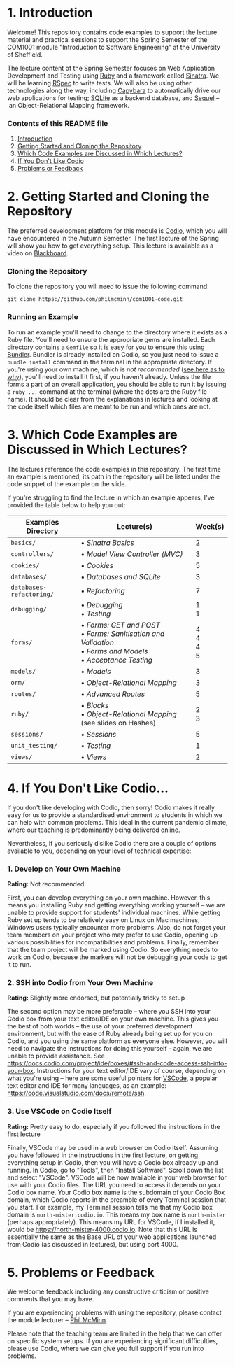 # 1. Introduction

Welcome! This repository contains code examples to support the lecture material
and practical sessions to support the Spring Semester of the COM1001 module
"Introduction to Software Engineering" at the University of Sheffield.

The lecture content of the Spring Semester focuses on Web Application
Development and Testing using [Ruby](https://www.ruby-lang.org/) and a framework
called [Sinatra](http://sinatrarb.com/). We will be learning
[RSpec](https://rspec.info/) to write tests. We will also be using other
technologies along the way, including
[Capybara](https://teamcapybara.github.io/capybara/) to automatically drive our
web applications for testing; [SQLite](https://www.sqlite.org/) as a backend
database, and [Sequel](https://sequel.jeremyevans.net/) – an Object-Relational
Mapping framework.

### Contents of this README file

1. [Introduction](#1-introduction)
2. [Getting Started and Cloning the Repository](#2-getting-started-and-cloning-the-repository)
3. [Which Code Examples are Discussed in Which Lectures?](#3-which-examples-are-discussed-in-which-lectures)
4. [If You Don't Like Codio](#4-if-you-dont-like-codio)
5. [Problems or Feedback](#5-problems-or-feedback)


# 2. Getting Started and Cloning the Repository

The preferred development platform for this module is
[Codio](https://www.codio.com/), which you will have encountered in the Autumn
Semester. The first lecture of the Spring will show you how to get everything
setup. This lecture is available as a video on
[Blackboard](https://vle.shef.ac.uk).

### Cloning the Repository

To clone the repository you will need to issue the following command:

``git clone https://github.com/philmcminn/com1001-code.git``

### Running an Example

To run an example you'll need to change to the directory where it exists as a
Ruby file. You'll need to ensure the appropriate gems are installed. Each
directory contains a ``Gemfile`` so it is easy for you to ensure this using
[Bundler](https://bundler.io). Bundler is already installed on Codio, so you
just need to issue a ``bundle install`` command in the terminal in the
appropriate directory. If you're using your own machine, which is _not
recommended_ ([see here as to why](#1-develop-on-your-own-machine)), you'll need
to install it first, if you haven't already. Unless the file forms a part of an
overall application, you should be able to run it by issuing a ``ruby ...``
command at the terminal (where the dots are the Ruby file name). It should be
clear from the explanations in lectures and looking at the code itself which
files are meant to be run and which ones are not.

# 3. Which Code Examples are Discussed in Which Lectures?

The lectures reference the code examples in this repository. The first time an
example is mentioned, its path in the repository will be listed under the code
snippet of the example on the slide. 

If you're struggling to find the lecture in which an example appears, I've provided the
table below to help you out:

| Examples Directory  | Lecture(s)                                                                                                                                                  | Week(s)                   |
| ------------------- | ------------------------------------------------------------------------------------------------------------------------------------------------------------| ------------------------- |
| ``basics/``         | &bullet; _Sinatra Basics_                                                                                                                                   | 2                         |
| ``controllers/``    | &bullet; _Model View Controller (MVC)_                                                                                                                      | 3                         |
| ``cookies/``        | &bullet; _Cookies_                                                                                                                                          | 5                         |
| ``databases/``      | &bullet; _Databases and SQLite_                                                                                                                             | 3                         |
| ``databases-refactoring/``      | &bullet; _Refactoring_                                                                                                                             | 7                         |
| ``debugging/``      | &bullet; _Debugging_ <br /> &bullet; _Testing_                                                                                                              | 1 <br/> 1                 |
| ``forms/``          | &bullet; _Forms: GET and POST_ <br /> &bullet; _Forms: Sanitisation and Validation_ <br /> &bullet; _Forms and Models_ <br /> &bullet; _Acceptance Testing_ | 4 <br/> 4 <br/> 4 <br/> 5 |
| ``models/``         | &bullet; _Models_                                                                                                                                           | 3                         |
| ``orm/``            | &bullet; _Object-Relational Mapping_                                                                                                                        | 3                         |
| ``routes/``         | &bullet; _Advanced Routes_                                                                                                                                  | 5                         |
| ``ruby/``           | &bullet; _Blocks_ <br /> &bullet; _Object-Relational Mapping_ (see slides on Hashes)                                                                        | 2 <br/> 3                 |
| ``sessions/``       | &bullet; _Sessions_                                                                                                                                         | 5                         |
| ``unit_testing/``   | &bullet; _Testing_                                                                                                                                          | 1                         |
| ``views/``          | &bullet; _Views_                                                                                                                                            | 2                         |

# 4. If You Don't Like Codio...

If you don't like developing with Codio, then sorry! Codio makes it really easy
for us to provide a standardised environment to students in which we can help
with common problems. This ideal in the current pandemic climate, where our
teaching is predominantly being delivered online. 

Nevertheless, if you seriously dislike Codio there are a couple of options
available to you, depending on your level of technical expertise:

### 1. Develop on Your Own Machine

**Rating:** Not recommended

First, you can develop everything on your own machine. However, this means you
installing Ruby and getting everything working yourself – we are unable to
provide support for students' individual machines. While getting Ruby set up
tends to be relatively easy on Linux on Mac machines, Windows users typically
encounter more problems. Also, do not forget your team members on your project
who may prefer to use Codio, opening up various possibilities for
incompatibilities and problems. Finally, remember that the team project will be
marked using Codio. So everything needs to work on Codio, because the markers
will not be debugging your code to get it to run.

### 2. SSH into Codio from Your Own Machine

**Rating:** Slightly more endorsed, but potentially tricky to setup

The second option may be more preferable – where you SSH into your Codio box
from your text editor/IDE on your own machine. This gives you the best of both
worlds – the use of your preferred development environment, but with the ease of
Ruby already being set up for you on Codio, and you using the same platform as
everyone else. However, you will need to navigate the instructions for doing
this yourself – again, we are unable to provide assistance. See
https://docs.codio.com/project/ide/boxes/#ssh-and-code-access-ssh-into-your-box.
Instructions for your text editor/IDE vary of course, depending on what you're
using – here are some useful pointers for
[VSCode](https://code.visualstudio.com), a popular text editor and IDE for many
languages, as an example: https://code.visualstudio.com/docs/remote/ssh.

### 3. Use VSCode on Codio Itself

**Rating:** Pretty easy to do, especially if you followed the instructions in
the first lecture

Finally, VSCode may be used in a web browser on Codio itself. Assuming you have
followed in the instructions in the first lecture, on getting everything setup
in Codio, then you will have a Codio box already up and running. In Codio, go to
"Tools", then "Install Software". Scroll down the list and select "VSCode".
VSCode will be now available in your web browser for use with your Codio files.
The URL you need to access it depends on your Codio box name. Your Codio box
name is the subdomain of your Codio Box domain, which Codio reports in the
preamble of every Terminal session that you start. For example, my Terminal
session tells me that my Codio box domain is ``north-mister.codio.io``. This
means my box name is ``north-mister`` (perhaps appropriately). This means my URL
for VSCode, if I installed it, would be https://north-mister-4000.codio.io. Note
that this URL is essentially the same as the Base URL of your web applications
launched from Codio (as discussed in lectures), but using port 4000.

# 5. Problems or Feedback

We welcome feedback including any constructive criticism or positive comments
that you may have.

If you are experiencing problems with using the repository, please contact the
module lecturer – [Phil McMinn](https://mcminn.io). 

Please note that the teaching team are limited in the help that we can offer on
specific system setups. If you are experiencing significant difficulties, please
use Codio, where we can give you full support if you run into problems. 
